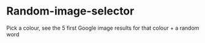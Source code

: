 # Random-image-selector
Pick a colour, see the 5 first Google image results for that colour + a random word
